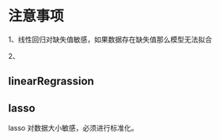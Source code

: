 # 注意事项

1、线性回归对缺失值敏感，如果数据存在缺失值那么模型无法拟合

2、

## linearRegrassion




## lasso

lasso 对数据大小敏感，必须进行标准化。



